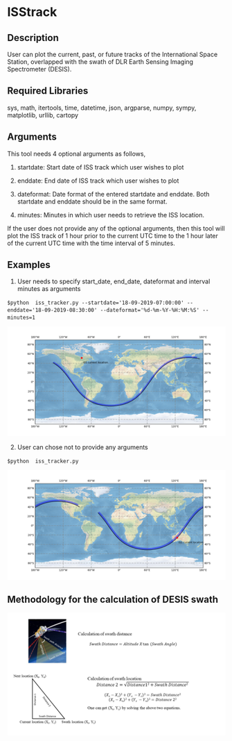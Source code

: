 # ISStrack

## Description
User can plot the current, past, or future tracks of the International Space Station, overlapped with the swath of DLR Earth Sensing Imaging Spectrometer (DESIS).

## Required Libraries
sys, math, itertools, time, datetime, json, argparse, numpy, sympy, matplotlib, urllib, cartopy

## Arguments
This tool needs 4 optional arguments as follows,

1. startdate: Start date of ISS track which user wishes to plot

2. enddate: End date of ISS track which user wishes to plot

3. dateformat: Date format of the entered startdate and enddate. Both startdate and enddate should be in the same format.

4. minutes: Minutes in which user needs to retrieve the ISS location.

If the user does not provide any of the optional arguments, then this tool will plot the ISS track of 1 hour prior to the current UTC time to the 1 hour later of the current UTC time with the time interval of 5 minutes.

## Examples

1. User needs to specify start_date, end_date, dateformat and interval minutes as arguments

`$python  iss_tracker.py --startdate='18-09-2019-07:00:00' --enddate='18-09-2019-08:30:00' --dateformat='%d-%m-%Y-%H:%M:%S' --minutes=1`

![Sample ISS track overlapped with DESIS swath for one day](https://github.com/ankurk017/ISStrack/blob/master/Sample_track/Figure1_git.png)

2. User can chose not to provide any arguments

`$python  iss_tracker.py`

![Sample ISS track overlapped with DESIS swath for one day](https://github.com/ankurk017/ISStrack/blob/master/Sample_track/Figure2_git.png)

## Methodology for the calculation of DESIS swath 
 
![methodology](https://github.com/ankurk017/ISStrack/blob/master/Sample_track/calculation.jpg)
